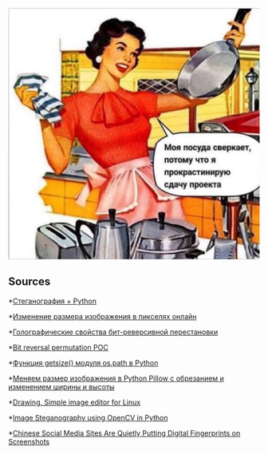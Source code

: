 ![](https://raw.githubusercontent.com/unton3ton/citXXX-stego_with_bitreverse/main/1.png) 
<!---
Иди уже посуду помой!
-->

## Sources

*[Стеганография + Python](https://telegra.ph/Steganografiya--Python-12-08)

*[Изменение размера изображения в пикселях онлайн](https://www.imgonline.com.ua/resize-image.php)

*[Голографические свойства бит-реверсивной перестановки](https://habr.com/ru/articles/155471/)

*[Bit reversal permutation POC](https://github.com/niazlv/Bit-reversal-permutation/tree/main)

*[Функция getsize() модуля os.path в Python](https://docs-python.ru/standart-library/modul-os-path-python/funktsija-getsize-modulja-os-path/)

*[Меняем размер изображения в Python Pillow с обрезанием и изменением ширины и высоты](https://fixmypc.ru/post/izmenenie-razmera-kartinki-v-python-s-pillow-pil/)

*[Drawing. Simple image editor for Linux](https://maoschanz.github.io/drawing/)

*[Image Steganography using OpenCV in Python](https://www.geeksforgeeks.org/image-steganography-using-opencv-in-python/)


*[Chinese Social Media Sites Are Quietly Putting Digital Fingerprints on Screenshots](https://www.vice.com/en/article/qjk3vm/chinese-social-media-watermarks-zhihu-douban)
